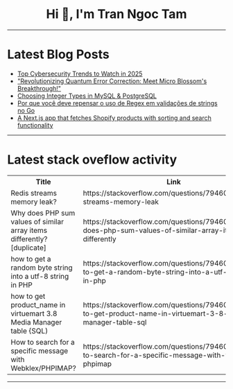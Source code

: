 <h1 align="center">Hi 👋, I'm Tran Ngoc Tam</h1>

---

# Latest Blog Posts 
<!-- BLOG-POST-LIST:START -->
- [Top Cybersecurity Trends to Watch in 2025](https://dev.to/dreams_chaser/top-cybersecurity-trends-to-watch-in-2025-4cf1)
- [&quot;Revolutionizing Quantum Error Correction: Meet Micro Blossom&#39;s Breakthrough!&quot;](https://dev.to/gilles_hamelink_ea9ff7d93/revolutionizing-quantum-error-correction-meet-micro-blossoms-breakthrough-27hc)
- [Choosing Integer Types in MySQL &amp; PostgreSQL](https://dev.to/kellyblaire/real-life-examples-of-choosing-integer-types-in-mysql-postgresql-183m)
- [Por que você deve repensar o uso de Regex em validações de strings no Go](https://dev.to/renanbastos93/por-que-voce-deve-repensar-o-uso-de-regex-em-validacoes-de-strings-no-go-1cdi)
- [A Next.js app that fetches Shopify products with sorting and search functionality](https://dev.to/saidmounaim/a-nextjs-app-that-fetches-shopify-products-with-sorting-and-search-functionality-1ak5)
<!-- BLOG-POST-LIST:END -->

---

# Latest stack oveflow activity
<table>
  <tr><th>Title</th><th>Link</th></tr>
  <!-- STACKOVERFLOW:START --><tr><td>Redis streams memory leak?</td><td>https://stackoverflow.com/questions/79460393/redis-streams-memory-leak</td></tr><tr><td>Why does PHP sum values of similar array items differently? [duplicate]</td><td>https://stackoverflow.com/questions/79460362/why-does-php-sum-values-of-similar-array-items-differently</td></tr><tr><td>how to get a random byte string into a utf-8 string in PHP</td><td>https://stackoverflow.com/questions/79460305/how-to-get-a-random-byte-string-into-a-utf-8-string-in-php</td></tr><tr><td>how to get product_name in virtuemart 3.8 Media Manager table {SQL&rpar;</td><td>https://stackoverflow.com/questions/79460179/how-to-get-product-name-in-virtuemart-3-8-media-manager-table-sql</td></tr><tr><td>How to search for a specific message with Webklex/PHPIMAP?</td><td>https://stackoverflow.com/questions/79460055/how-to-search-for-a-specific-message-with-webklex-phpimap</td></tr><!-- STACKOVERFLOW:END -->
</table>

---


